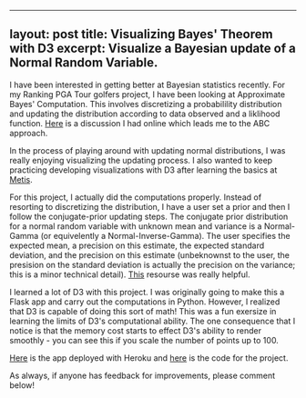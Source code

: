 
---
layout: post
title: Visualizing Bayes' Theorem with D3
excerpt: Visualize a Bayesian update of a Normal Random Variable.
---

I have been interested in getting better at Bayesian statistics recently. For my Ranking PGA Tour golfers project, I have been looking at Approximate Bayes' Computation. This involves discretizing a probabilility distribution and updating the distribution according to data observed and a liklihood function. [Here](http://stats.stackexchange.com/questions/237862/bayesian-update-for-two-normal-random-variables-following-one-observation-of-dif) is a discussion I had online which leads me to the ABC approach.

In the process of playing around with updating normal distributions, I was really enjoying visualizing the updating process. I also wanted to keep practicing developing visualizations with D3 after learning the basics at [Metis](http://www.thisismetis.com/).

For this project, I actually did the computations properly. Instead of resorting to discretizing the distribution, I have a user set a prior and then I follow the conjugate-prior updating steps. The conjugate prior distribution for a normal random variable with unknown mean and variance is a Normal-Gamma (or equivelently a Normal-Inverse-Gamma). The user specifies the expected mean, a precision on this estimate, the expected standard deviation, and the precision on this estimate (unbeknownst to the user, the presision on the standard deviation is actually the precision on the variance; this is a minor technical detail). [This](http://webuser.bus.umich.edu/plenk/Bam2%20Short.pdf) resourse was really helpful.

I learned a lot of D3 with this project. I was originally going to make this a Flask app and carry out the computations in Python. However, I realized that D3 is capable of doing this sort of math! This was a fun exersize in learning the limits of D3's computational ability. The one consequence that I notice is that the memory cost starts to effect D3's ability to render smoothly - you can see this if you scale the number of points up to 100.

[Here](https://bayes-app.herokuapp.com/) is the app deployed with Heroku and [here](https://github.com/adamwlev/Bayes-App) is the code for the project.

As always, if anyone has feedback for improvements, please comment below!